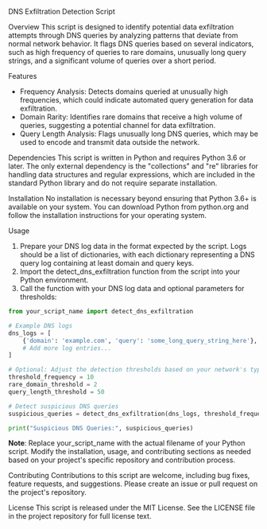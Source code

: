 DNS Exfiltration Detection Script

Overview
This script is designed to identify potential data exfiltration attempts through DNS queries by analyzing patterns that deviate from normal network behavior. It flags DNS queries based on several indicators, such as high frequency of queries to rare domains, unusually long query strings, and a significant volume of queries over a short period.

Features
- Frequency Analysis: Detects domains queried at unusually high frequencies, which could indicate automated query generation for data exfiltration.
- Domain Rarity: Identifies rare domains that receive a high volume of queries, suggesting a potential channel for data exfiltration.
- Query Length Analysis: Flags unusually long DNS queries, which may be used to encode and transmit data outside the network.

Dependencies
This script is written in Python and requires Python 3.6 or later. The only external dependency is the "collections" and "re" libraries for handling data structures and regular expressions, which are included in the standard Python library and do not require separate installation.

Installation
No installation is necessary beyond ensuring that Python 3.6+ is available on your system. You can download Python from python.org and follow the installation instructions for your operating system.

Usage
1. Prepare your DNS log data in the format expected by the script. Logs should be a list of dictionaries, with each dictionary representing a DNS query log containing at least domain and query keys.
2. Import the detect_dns_exfiltration function from the script into your Python environment.
3. Call the function with your DNS log data and optional parameters for thresholds:

```python
from your_script_name import detect_dns_exfiltration

# Example DNS logs
dns_logs = [
    {'domain': 'example.com', 'query': 'some_long_query_string_here'},
    # Add more log entries...
]

# Optional: Adjust the detection thresholds based on your network's typical behavior
threshold_frequency = 10
rare_domain_threshold = 2
query_length_threshold = 50

# Detect suspicious DNS queries
suspicious_queries = detect_dns_exfiltration(dns_logs, threshold_frequency, rare_domain_threshold, query_length_threshold)

print("Suspicious DNS Queries:", suspicious_queries)
```
**Note**: Replace your_script_name with the actual filename of your Python script. Modify the installation, usage, and contributing sections as needed based on your project's specific repository and contribution process.

Contributing
Contributions to this script are welcome, including bug fixes, feature requests, and suggestions. Please create an issue or pull request on the project's repository.

License
This script is released under the MIT License. See the LICENSE file in the project repository for full license text.

